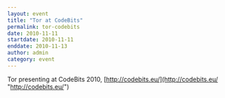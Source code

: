 ```yaml
---
layout: event
title: "Tor at CodeBits"
permalink: tor-codebits
date: 2010-11-11
startdate: 2010-11-11
enddate: 2010-11-13
author: admin
category: event
---
```


Tor presenting at CodeBits 2010, [http://codebits.eu/](http://codebits.eu/ "http://codebits.eu/")

